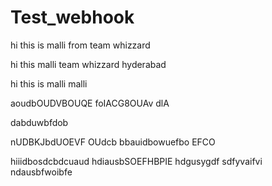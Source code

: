 # Test_webhook


hi this is malli from team whizzard


hi this malli team whizzard hyderabad

hi this is malli 
malli 

aoudbOUDVBOUQE foIACG8OUAv dlA

dabduwbfdob

nUDBKJbdUOEVF OUdcb
bbauidbowuefbo EFCO

hiiidbosdcbdcuaud
hdiausbSOEFHBPIE
hdgusygdf sdfyvaifvi
ndausbfwoibfe
